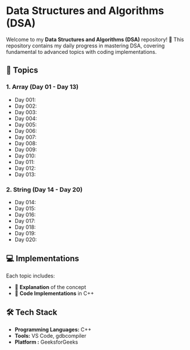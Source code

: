 # Data Structures and Algorithms (DSA)

Welcome to my **Data Structures and Algorithms (DSA)** repository! 🚀 This repository contains my daily progress in mastering DSA, covering fundamental to advanced topics with coding implementations.

## 📌 Topics

### **1. Array (Day 01 - Day 13)**
- Day 001: 
- Day 002: 
- Day 003: 
- Day 004:
- Day 005: 
- Day 006: 
- Day 007: 
- Day 008: 
- Day 009: 
- Day 010: 
- Day 011: 
- Day 012: 
- Day 013: 

### **2. String (Day 14 - Day 20)**
- Day 014: 
- Day 015: 
- Day 016: 
- Day 017: 
- Day 018: 
- Day 019: 
- Day 020: 

## 💻 Implementations
Each topic includes:
- 📄 **Explanation** of the concept
- 🔢 **Code Implementations** in C++

## 🛠 Tech Stack
- **Programming Languages:** C++
- **Tools:** VS Code, gdbcompiler
- **Platform :** GeeksforGeeks
